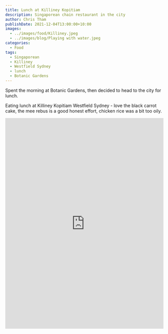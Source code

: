 ```yaml
---
title: Lunch at Killiney Kopitiam
description: Singaporean chain restaurant in the city
author: Chris Tham
publishDate: 2021-12-04T13:00:00+10:00
images:
  - ../images/food/Killiney.jpeg
  - ../images/blog/Playing with water.jpeg
categories:
  - Food
tags:
  - Singaporean
  - Killiney
  - Westfield Sydney
  - lunch
  - Botanic Gardens
---
```

Spent the morning at Botanic Gardens, then decided to head to the city for lunch.

Eating lunch at Killiney Kopitiam Westfield Sydney - love the black carrot cake, the mee rebus is a good honest effort, chicken rice was a bit too oily.

<iframe src="https://www.facebook.com/plugins/post.php?href=https%3A%2F%2Fwww.facebook.com%2Fchris1.tham%2Fposts%2Fpfbid02YUV2XM1zWy63fdUZBcMo9wmHRtCRwCnG4WK3pbwHFV8Hkn425bYdct8PndnDfHAMl&show_text=true&width=500" width="500" height="665" style="border:none;overflow:hidden" scrolling="no" frameborder="0" allowfullscreen="true" allow="autoplay; clipboard-write; encrypted-media; picture-in-picture; web-share"></iframe>
